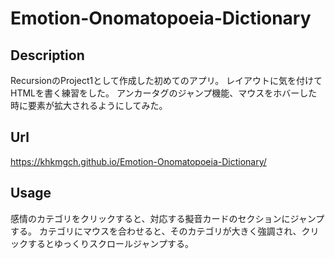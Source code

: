 # Emotion-Onomatopoeia-Dictionary

## Description
RecursionのProject1として作成した初めてのアプリ。
レイアウトに気を付けてHTMLを書く練習をした。
アンカータグのジャンプ機能、マウスをホバーした時に要素が拡大されるようにしてみた。

## Url
https://khkmgch.github.io/Emotion-Onomatopoeia-Dictionary/

## Usage
感情のカテゴリをクリックすると、対応する擬音カードのセクションにジャンプする。
カテゴリにマウスを合わせると、そのカテゴリが大きく強調され、クリックするとゆっくりスクロールジャンプする。
